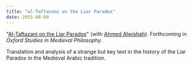 ```yaml
---
title: "al-Taftazani on the Liar Paradox"
date: 2015-08-09
---
```


"[Al-Taftazani on the Liar
Paradox](http://dsanson.droppages.com/research/taftazani_liar.pdf)" (with [Ahmed
Alwishah](http://www.pitzer.edu/academics/faculty/alwishah/index.asp)).
Forthcoming in *Oxford Studies in Medieval Philosophy*.

Translation and analysis of a strange but key text in the history of the Liar
Paradox in the Medieval Arabic tradition. 
